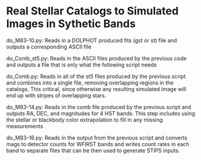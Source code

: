 # Real Stellar Catalogs to Simulated Images in Sythetic Bands

do_M83-10.py: Reads in a DOLPHOT produced fits (gst or st) file 
and outputs a corresponding ASCII file

do_Comb_st5.py: Reads in the ASCII files produced by the previous 
code and outputs a file that is only what the following script  needs

do_Comb.py: Reads in all of the st5 files produced by the previous 
script and combines into a single file, removing overlapping regions 
in the catalogs. This critical, since otherwise any resulting simulated 
image will end up with stripes of overlapping stars.

do_M83-14.py: Reads in the comb file produced by the previous script 
and outputs RA, DEC, and magnitudes for 4 HST bands. This step includes 
using the stellar or blackbody color extrapolation to fill in any missing 
measurements

do_M83-16.py: Reads in the output from the previous script and converts mags 
to detector counts for WFIRST bands and writes count rates in each band to 
separate files that can be then used to generate STIPS inputs.
